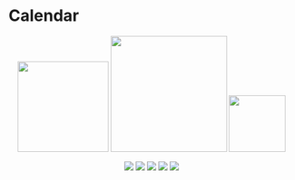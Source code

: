 # Calendar
<p align="center">
  <img src="https://upload.wikimedia.org/wikipedia/commons/0/0b/Qt_logo_2016.svg" width="160"/>
  <img src="https://github.com/user-attachments/assets/f9882deb-3574-4467-a20d-b4a4a0a69e20" width="205"/>
  <img src="https://upload.wikimedia.org/wikipedia/commons/1/18/ISO_C%2B%2B_Logo.svg" width="100"/>
</p>
<p align="center">
  <img src="https://img.shields.io/badge/Check-In progress-red?logo=github"/>
  <img src="https://img.shields.io/badge/License-MIT-blue"/>
  <img src="https://img.shields.io/badge/Qt-6.9.0-brightgreen?logo=qt"/>
  <img src="https://img.shields.io/badge/Language-C++ qml qtwidgets-blue?logo=cplusplus"/>
  <img src="https://img.shields.io/badge/Version-0-yellow"/>
</p>
